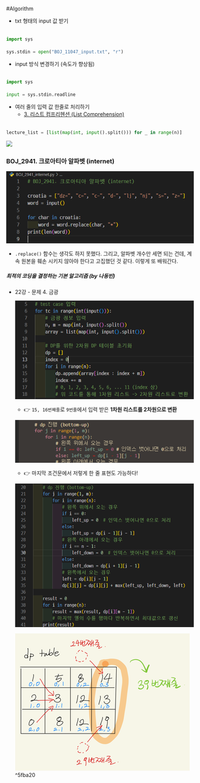 #Algorithm

- txt 형태의 input 값 받기
```python

import sys

sys.stdin = open("BOJ_11047_input.txt", "r")

```

- input 방식 변경하기 (속도가 향상됨)
```python

import sys

input = sys.stdin.readline

```

- 여러 줄의 입력 값 한줄로 처리하기 
	- [3. 리스트 컴프리헨션 (List Comprehension)](../KDT/Data%20structure/04.%20리스트%20(List).md#3.%20리스트%20컴프리헨션%20(List%20Comprehension))
```python

lecture_list = [list(map(int, input().split())) for _ in range(n)]

```


![](../Algorithm%20(theory)/22.%20다이나믹%20프로그래밍%20-%20문제풀이.md#^de2e19)

### BOJ_2941. 크로아티아 알파벳 (internet)

![](assets/Pasted%20image%2020230304173509.png)
- `.replace()` 함수는 생각도 하지 못했다. 그리고, 알파벳 개수만 세면 되는 건데, 계속 원본을 훼손 시키지 않아야 한다고 고집했던 것 같다. 이렇게 또 배워간다.  


##### 최적의 코딩을 결정하는 기본 알고리즘 (by 나동빈)

- 22강 - 문제 4. 금광
	
	![](assets/Pasted%20image%2020230304011822.png)
	- 👉 `15, 16번째줄`로 `9번줄`에서 입력 받은 **1차원 리스트를 2차원으로 변환**
	
	![](assets/Pasted%20image%2020230304012032.png)
	- 👉 마지막 조건문에서 저렇게 한 줄 표현도 가능하다!
	
	![](assets/Pasted%20image%2020230304012119.png)
	
	![](assets/Pasted%20image%2020230304013059.png) ^5fba20